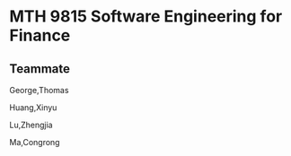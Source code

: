 # MTH 9815 Software Engineering for Finance
## Teammate
George,Thomas

Huang,Xinyu

Lu,Zhengjia

Ma,Congrong
